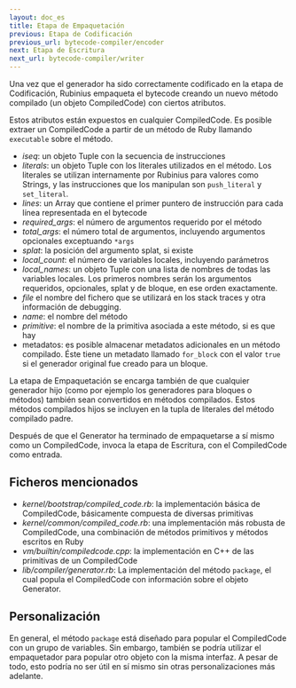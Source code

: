 ```yaml
---
layout: doc_es
title: Etapa de Empaquetación
previous: Etapa de Codificación
previous_url: bytecode-compiler/encoder
next: Etapa de Escritura
next_url: bytecode-compiler/writer
---
```


Una vez que el generador ha sido correctamente codificado en la etapa de
Codificación, Rubinius empaqueta el bytecode creando un nuevo método compilado
(un objeto CompiledCode) con ciertos atributos.

Estos atributos están expuestos en cualquier CompiledCode. Es posible
extraer un CompiledCode a partir de un método de Ruby llamando `executable`
sobre el método.

* *iseq*: un objeto Tuple con la secuencia de instrucciones
* *literals*: un objeto Tuple con los literales utilizados en el método. Los
  literales se utilizan internamente por Rubinius para valores como Strings,
  y las instrucciones que los manipulan son `push_literal` y `set_literal`.
* *lines*: un Array que contiene el primer puntero de instrucción para cada
  línea representada en el bytecode
* *required_args*: el número de argumentos requerido por el método
* *total_args*: el número total de argumentos, incluyendo argumentos
  opcionales exceptuando `*args`
* *splat*: la posición del argumento splat, si existe
* *local_count*: el número de variables locales, incluyendo parámetros
* *local_names*: un objeto Tuple con una lista de nombres de todas las
  variables locales. Los primeros nombres serán los argumentos requeridos,
  opcionales, splat y de bloque, en ese orden exactamente.
* *file* el nombre del fichero que se utilizará en los stack traces y otra
  información de debugging.
* *name*: el nombre del método
* *primitive*: el nombre de la primitiva asociada a este método, si es que hay
* metadatos: es posible almacenar metadatos adicionales en un método
  compilado. Éste tiene un metadato llamado `for_block` con el valor `true` si
  el generador original fue creado para un bloque.

La etapa de Empaquetación se encarga también de que cualquier generador hijo
(como por ejemplo los generadores para bloques o métodos) también sean
convertidos en métodos compilados. Estos métodos compilados hijos se incluyen
en la tupla de literales del método compilado padre.

Después de que el Generator ha terminado de empaquetarse a sí mismo como un
CompiledCode, invoca la etapa de Escritura, con el CompiledCode como
entrada.

## Ficheros mencionados

* *kernel/bootstrap/compiled_code.rb*: la implementación básica de
  CompiledCode, básicamente compuesta de diversas primitivas
* *kernel/common/compiled_code.rb*: una implementación más robusta de
  CompiledCode, una combinación de métodos primitivos y métodos escritos en
  Ruby
* *vm/builtin/compiledcode.cpp*: la implementación en C++ de las primitivas
  de un CompiledCode
* *lib/compiler/generator.rb*: La implementación del método `package`, el cual
  popula el CompiledCode con información sobre el objeto Generator.

## Personalización

En general, el método `package` está diseñado para popular el CompiledCode
con un grupo de variables. Sin embargo, también se podría utilizar el
empaquetador para popular otro objeto con la misma interfaz. A pesar de todo,
esto podría no ser útil en sí mismo sin otras personalizaciones más adelante.
